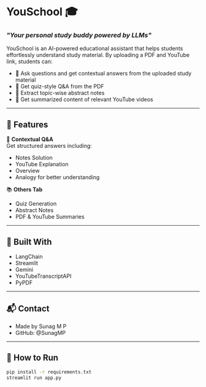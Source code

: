 # YouSchool 🎓

### _"Your personal study buddy powered by LLMs"_

YouSchool is an AI-powered educational assistant that helps students effortlessly understand study material. By uploading a PDF and YouTube link, students can:

- 📄 Ask questions and get contextual answers from the uploaded study material
- 🧠 Get quiz-style Q&A from the PDF
- 📝 Extract topic-wise abstract notes
- 🎥 Get summarized content of relevant YouTube videos

---

## 🔧 Features

🧾 **Contextual Q&A**  
Get structured answers including:
- Notes Solution  
- YouTube Explanation  
- Overview  
- Analogy for better understanding

📚 **Others Tab**
- Quiz Generation
- Abstract Notes
- PDF & YouTube Summaries

---

## 🤖 Built With
- LangChain
- Streamlit
- Gemini
- YouTubeTranscriptAPI
- PyPDF

---

## 📬 Contact
- Made by Sunag M P
- GitHub: @SunagMP
  
---

## 🚀 How to Run
```bash
pip install -r requirements.txt
streamlit run app.py
